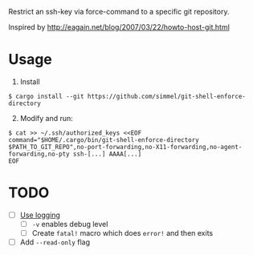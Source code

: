 Restrict an ssh-key via force-command to a specific git repository.

Inspired by http://eagain.net/blog/2007/03/22/howto-host-git.html

# Usage

1. Install
```
$ cargo install --git https://github.com/simmel/git-shell-enforce-directory
```

2. Modify and run:
```
$ cat >> ~/.ssh/authorized_keys <<EOF
command="$HOME/.cargo/bin/git-shell-enforce-directory $PATH_TO_GIT_REPO",no-port-forwarding,no-X11-forwarding,no-agent-forwarding,no-pty ssh-[...] AAAA[...]
EOF
```

# TODO
* [ ] [Use logging](https://rust-lang-nursery.github.io/rust-cookbook/logging.html)
  * [ ] `-v` enables debug level
  * [ ] Create `fatal!` macro which does `error!` and then exits
* [ ] Add `--read-only` flag
